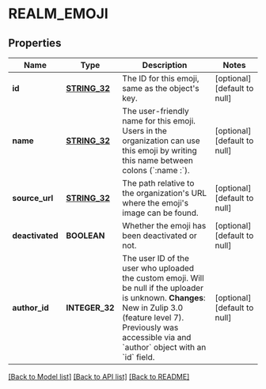 # REALM_EMOJI

## Properties
Name | Type | Description | Notes
------------ | ------------- | ------------- | -------------
**id** | [**STRING_32**](STRING_32.md) | The ID for this emoji, same as the object&#39;s key.  | [optional] [default to null]
**name** | [**STRING_32**](STRING_32.md) | The user-friendly name for this emoji. Users in the organization can use this emoji by writing this name between colons (&#x60;:name  :&#x60;).  | [optional] [default to null]
**source_url** | [**STRING_32**](STRING_32.md) | The path relative to the organization&#39;s URL where the emoji&#39;s image can be found.  | [optional] [default to null]
**deactivated** | **BOOLEAN** | Whether the emoji has been deactivated or not.  | [optional] [default to null]
**author_id** | **INTEGER_32** | The user ID of the user who uploaded the custom emoji. Will be null if the uploader is unknown.  **Changes**: New in Zulip 3.0 (feature level 7).  Previously was accessible via and &#x60;author&#x60; object with an &#x60;id&#x60; field.  | [optional] [default to null]

[[Back to Model list]](../README.md#documentation-for-models) [[Back to API list]](../README.md#documentation-for-api-endpoints) [[Back to README]](../README.md)


